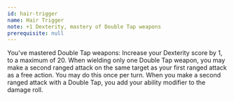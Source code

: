 ```yaml
---
id: hair-trigger
name: Hair Trigger
note: +1 Dexterity, mastery of Double Tap weapons
prerequisite: null
---
```


You've mastered Double Tap weapons:
Increase your Dexterity score by 1, to a maximum of 20.
When wielding only one Double Tap weapon, you may make a second ranged attack on the same target as your first ranged attack as a free action. You may do this once per turn.
When you make a second ranged attack with a Double Tap, you add your ability modifier to the damage roll.